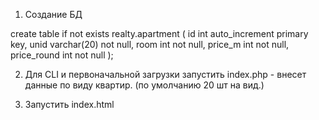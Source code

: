1) Создание БД

create table if not exists realty.apartment
(
    id          int auto_increment
        primary key,
    unid        varchar(20) not null,
    room        int         not null,
    price_m     int         not null,
    price_round int         not null
);

2) Для CLI и первоначальной загрузки запустить index.php - внесет данные по виду квартир. (по умолчанию 20 шт на вид.)

3) Запустить index.html
